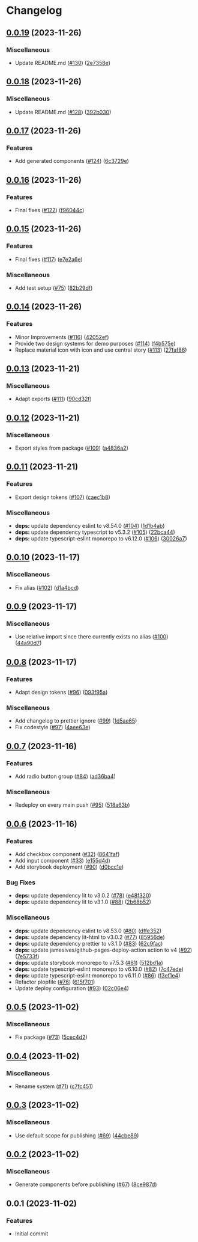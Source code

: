 # Changelog

## [0.0.19](https://github.com/jkimmeyer/panorama-design-system/compare/0.0.18...0.0.19) (2023-11-26)


### Miscellaneous

* Update README.md ([#130](https://github.com/jkimmeyer/panorama-design-system/issues/130)) ([2e7358e](https://github.com/jkimmeyer/panorama-design-system/commit/2e7358e6780c6186dd40bc581f5d8210dd96fd73))

## [0.0.18](https://github.com/jkimmeyer/panorama-design-system/compare/0.0.17...0.0.18) (2023-11-26)


### Miscellaneous

* Update README.md ([#128](https://github.com/jkimmeyer/panorama-design-system/issues/128)) ([392b030](https://github.com/jkimmeyer/panorama-design-system/commit/392b030d1303ac1f4dfd893ff8531bb5da1f4d79))

## [0.0.17](https://github.com/jkimmeyer/panorama-design-system/compare/0.0.16...0.0.17) (2023-11-26)


### Features

* Add generated components ([#124](https://github.com/jkimmeyer/panorama-design-system/issues/124)) ([6c3729e](https://github.com/jkimmeyer/panorama-design-system/commit/6c3729ebdc0df28a4c730bf33de53d3200ed8dd8))

## [0.0.16](https://github.com/jkimmeyer/panorama-design-system/compare/0.0.15...0.0.16) (2023-11-26)


### Features

* Final fixes ([#122](https://github.com/jkimmeyer/panorama-design-system/issues/122)) ([f96044c](https://github.com/jkimmeyer/panorama-design-system/commit/f96044c99384c293d3f1933faf250cd7b0cc6a9b))

## [0.0.15](https://github.com/jkimmeyer/panorama-design-system/compare/0.0.14...0.0.15) (2023-11-26)


### Features

* Final fixes ([#117](https://github.com/jkimmeyer/panorama-design-system/issues/117)) ([e7e2a6e](https://github.com/jkimmeyer/panorama-design-system/commit/e7e2a6eb8d58fd6966c97a77be04d3b3af97eca7))


### Miscellaneous

* Add test setup ([#75](https://github.com/jkimmeyer/panorama-design-system/issues/75)) ([82b29df](https://github.com/jkimmeyer/panorama-design-system/commit/82b29dfa3132bfe9d2bb1099fed086ab7cc9bb64))

## [0.0.14](https://github.com/jkimmeyer/panorama-design-system/compare/0.0.13...0.0.14) (2023-11-26)


### Features

* Minor Improvements ([#116](https://github.com/jkimmeyer/panorama-design-system/issues/116)) ([42052ef](https://github.com/jkimmeyer/panorama-design-system/commit/42052efd77b8914fc12460c84fb0005b0bc128d7))
* Provide two design systems for demo purposes ([#114](https://github.com/jkimmeyer/panorama-design-system/issues/114)) ([f4b575e](https://github.com/jkimmeyer/panorama-design-system/commit/f4b575ee2ae39918048885a47d27ff9d937cde2b))
* Replace material icon with icon and use central story ([#113](https://github.com/jkimmeyer/panorama-design-system/issues/113)) ([27faf86](https://github.com/jkimmeyer/panorama-design-system/commit/27faf8642391ec656392e1e3716d4a48393f2587))

## [0.0.13](https://github.com/jkimmeyer/panorama-design-system/compare/0.0.12...0.0.13) (2023-11-21)


### Miscellaneous

* Adapt exports ([#111](https://github.com/jkimmeyer/panorama-design-system/issues/111)) ([90cd32f](https://github.com/jkimmeyer/panorama-design-system/commit/90cd32f75925baa453c8abec818ba7e525cff4cb))

## [0.0.12](https://github.com/jkimmeyer/panorama-design-system/compare/0.0.11...0.0.12) (2023-11-21)


### Miscellaneous

* Export styles from package ([#109](https://github.com/jkimmeyer/panorama-design-system/issues/109)) ([a4836a2](https://github.com/jkimmeyer/panorama-design-system/commit/a4836a24f312997a3584c863b465cbe48cbd61db))

## [0.0.11](https://github.com/jkimmeyer/panorama-design-system/compare/0.0.10...0.0.11) (2023-11-21)


### Features

* Export design tokens ([#107](https://github.com/jkimmeyer/panorama-design-system/issues/107)) ([caec1b8](https://github.com/jkimmeyer/panorama-design-system/commit/caec1b87807cb40cb8b742914eb43c239fb63c4a))


### Miscellaneous

* **deps:** update dependency eslint to v8.54.0 ([#104](https://github.com/jkimmeyer/panorama-design-system/issues/104)) ([1d1b4ab](https://github.com/jkimmeyer/panorama-design-system/commit/1d1b4abb9d4a9ea5a989118b97db1ebaa41d8b30))
* **deps:** update dependency typescript to v5.3.2 ([#105](https://github.com/jkimmeyer/panorama-design-system/issues/105)) ([22bca44](https://github.com/jkimmeyer/panorama-design-system/commit/22bca447a80f0125ba3d73aa23403ba32e2e19b8))
* **deps:** update typescript-eslint monorepo to v6.12.0 ([#106](https://github.com/jkimmeyer/panorama-design-system/issues/106)) ([30026a7](https://github.com/jkimmeyer/panorama-design-system/commit/30026a7ee62d933f7acb928701c78616b136a4de))

## [0.0.10](https://github.com/jkimmeyer/panorama-design-system/compare/0.0.9...0.0.10) (2023-11-17)


### Miscellaneous

* Fix alias ([#102](https://github.com/jkimmeyer/panorama-design-system/issues/102)) ([d1a4bcd](https://github.com/jkimmeyer/panorama-design-system/commit/d1a4bcda46ca612a1f3df1a401a6fe87bf9f4b0d))

## [0.0.9](https://github.com/jkimmeyer/panorama-design-system/compare/0.0.8...0.0.9) (2023-11-17)


### Miscellaneous

* Use relative import since there currently exists no alias ([#100](https://github.com/jkimmeyer/panorama-design-system/issues/100)) ([44a90d7](https://github.com/jkimmeyer/panorama-design-system/commit/44a90d7a2a625179f212b441b30c510704504313))

## [0.0.8](https://github.com/jkimmeyer/panorama-design-system/compare/0.0.7...0.0.8) (2023-11-17)


### Features

* Adapt design tokens ([#96](https://github.com/jkimmeyer/panorama-design-system/issues/96)) ([093f95a](https://github.com/jkimmeyer/panorama-design-system/commit/093f95a210baebe71a261aba8f53b1497707683a))


### Miscellaneous

* Add changelog to prettier ignore ([#99](https://github.com/jkimmeyer/panorama-design-system/issues/99)) ([1d5ae65](https://github.com/jkimmeyer/panorama-design-system/commit/1d5ae6566b5eb3dcac37ccd8b2081355e6d2b0c7))
* Fix codestyle ([#97](https://github.com/jkimmeyer/panorama-design-system/issues/97)) ([4aee63e](https://github.com/jkimmeyer/panorama-design-system/commit/4aee63e7a28ab28436cd40a21ee999880f210731))

## [0.0.7](https://github.com/jkimmeyer/panorama-design-system/compare/0.0.6...0.0.7) (2023-11-16)

### Features

- Add radio button group ([#84](https://github.com/jkimmeyer/panorama-design-system/issues/84)) ([ad36ba4](https://github.com/jkimmeyer/panorama-design-system/commit/ad36ba4c3ae452562c77749379e814ea18fa8dbc))

### Miscellaneous

- Redeploy on every main push ([#95](https://github.com/jkimmeyer/panorama-design-system/issues/95)) ([518a63b](https://github.com/jkimmeyer/panorama-design-system/commit/518a63ba61a770a3fd4ea1f6af179edfd1bc814b))

## [0.0.6](https://github.com/jkimmeyer/panorama-design-system/compare/0.0.5...0.0.6) (2023-11-16)

### Features

- Add checkbox component ([#32](https://github.com/jkimmeyer/panorama-design-system/issues/32)) ([8641faf](https://github.com/jkimmeyer/panorama-design-system/commit/8641faf77880187508c0161d86fdb5081f53780a))
- Add input component ([#33](https://github.com/jkimmeyer/panorama-design-system/issues/33)) ([e155d4d](https://github.com/jkimmeyer/panorama-design-system/commit/e155d4d63bf69fdddb61d630f71389a982a1cf81))
- Add storybook deployment ([#90](https://github.com/jkimmeyer/panorama-design-system/issues/90)) ([d0bcc1e](https://github.com/jkimmeyer/panorama-design-system/commit/d0bcc1ef6eebcff81d23cce3f88ead85569e81ce))

### Bug Fixes

- **deps:** update dependency lit to v3.0.2 ([#78](https://github.com/jkimmeyer/panorama-design-system/issues/78)) ([e48f320](https://github.com/jkimmeyer/panorama-design-system/commit/e48f3200e84ee24050d6d7ec624ee9b379313bc7))
- **deps:** update dependency lit to v3.1.0 ([#88](https://github.com/jkimmeyer/panorama-design-system/issues/88)) ([2b68b52](https://github.com/jkimmeyer/panorama-design-system/commit/2b68b52f7b75e6ca639f37c1215894a2b169f97b))

### Miscellaneous

- **deps:** update dependency eslint to v8.53.0 ([#80](https://github.com/jkimmeyer/panorama-design-system/issues/80)) ([dffe352](https://github.com/jkimmeyer/panorama-design-system/commit/dffe352f6b2463de641a59f447b3decbfca68637))
- **deps:** update dependency lit-html to v3.0.2 ([#77](https://github.com/jkimmeyer/panorama-design-system/issues/77)) ([85956de](https://github.com/jkimmeyer/panorama-design-system/commit/85956de0f82524fa7d621534f89092f6d044ae8c))
- **deps:** update dependency prettier to v3.1.0 ([#83](https://github.com/jkimmeyer/panorama-design-system/issues/83)) ([62c9fac](https://github.com/jkimmeyer/panorama-design-system/commit/62c9faca96d3373c0fe547f240b103254845358a))
- **deps:** update jamesives/github-pages-deploy-action action to v4 ([#92](https://github.com/jkimmeyer/panorama-design-system/issues/92)) ([7e5733f](https://github.com/jkimmeyer/panorama-design-system/commit/7e5733fcf6b03d48a8111c635a399cd76455e1d5))
- **deps:** update storybook monorepo to v7.5.3 ([#81](https://github.com/jkimmeyer/panorama-design-system/issues/81)) ([512bd1a](https://github.com/jkimmeyer/panorama-design-system/commit/512bd1af1331b19b096bc42cb7496e3c59ab577f))
- **deps:** update typescript-eslint monorepo to v6.10.0 ([#82](https://github.com/jkimmeyer/panorama-design-system/issues/82)) ([7c47ede](https://github.com/jkimmeyer/panorama-design-system/commit/7c47ede771480d22056fc2c34c1befc3af35f954))
- **deps:** update typescript-eslint monorepo to v6.11.0 ([#86](https://github.com/jkimmeyer/panorama-design-system/issues/86)) ([f3ef1e4](https://github.com/jkimmeyer/panorama-design-system/commit/f3ef1e4966564e1f5ad45c95d0694ffac76afc80))
- Refactor plopfile ([#76](https://github.com/jkimmeyer/panorama-design-system/issues/76)) ([615f701](https://github.com/jkimmeyer/panorama-design-system/commit/615f701933971fb44e3a2c60434853aeb6e599fc))
- Update deploy configuration ([#93](https://github.com/jkimmeyer/panorama-design-system/issues/93)) ([02c06e4](https://github.com/jkimmeyer/panorama-design-system/commit/02c06e41b285127b00f0b640d99a741b5b5041db))

## [0.0.5](https://github.com/jkimmeyer/panorama-design-system/compare/0.0.4...0.0.5) (2023-11-02)

### Miscellaneous

- Fix package ([#73](https://github.com/jkimmeyer/panorama-design-system/issues/73)) ([5cec4d2](https://github.com/jkimmeyer/panorama-design-system/commit/5cec4d2c368885a4ef3ad9acfb9b47e454a53ac2))

## [0.0.4](https://github.com/jkimmeyer/panorama-design-system/compare/0.0.3...0.0.4) (2023-11-02)

### Miscellaneous

- Rename system ([#71](https://github.com/jkimmeyer/panorama-design-system/issues/71)) ([c7fc451](https://github.com/jkimmeyer/panorama-design-system/commit/c7fc4514e6249d4fd38ebb4902b75c7180ae2bd8))

## [0.0.3](https://github.com/jkimmeyer/Masterarbeit/compare/0.0.2...0.0.3) (2023-11-02)

### Miscellaneous

- Use default scope for publishing ([#69](https://github.com/jkimmeyer/Masterarbeit/issues/69)) ([44cbe89](https://github.com/jkimmeyer/Masterarbeit/commit/44cbe89637e3759eecd9e61c3907f894fe19c00a))

## [0.0.2](https://github.com/jkimmeyer/Masterarbeit/compare/0.0.1...0.0.2) (2023-11-02)

### Miscellaneous

- Generate components before publishing ([#67](https://github.com/jkimmeyer/Masterarbeit/issues/67)) ([8ce987d](https://github.com/jkimmeyer/Masterarbeit/commit/8ce987d7480119b4a8fe0073599bdf0fec143a57))

## 0.0.1 (2023-11-02)

### Features

- Initial commit

